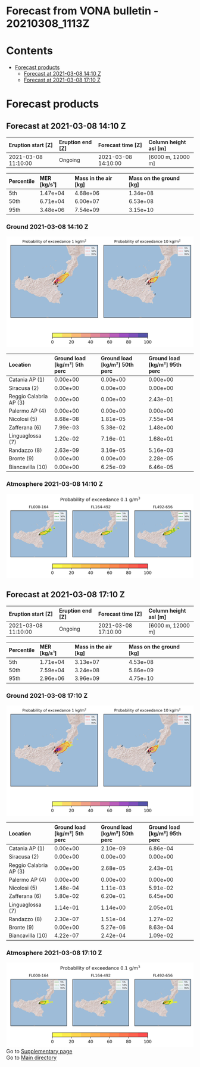 
Forecast from VONA bulletin - 20210308_1113Z
============================================

Contents
========

* [Forecast products](#forecast-products)
	* [Forecast at 2021-03-08 14:10 Z](#forecast-at-2021-03-08-1410-z)
	* [Forecast at 2021-03-08 17:10 Z](#forecast-at-2021-03-08-1710-z)

# Forecast products

## Forecast at 2021-03-08 14:10 Z
  

|Eruption start [Z]|Eruption end [Z]|Forecast time [Z]|Column height asl [m]|
| :--- | :--- | :--- | :--- |
|2021-03-08 11:10:00|Ongoing|2021-03-08 14:10:00|[6000 m, 12000 m]|
  
  

|Percentile|MER [kg/s¹]|Mass in the air [kg]|Mass on the ground [kg]|
| :--- | :--- | :--- | :--- |
|5th|1.47e+04|4.68e+06|1.34e+08|
|50th|6.71e+04|6.00e+07|6.53e+08|
|95th|3.48e+06|7.54e+09|3.15e+10|
  

### Ground 2021-03-08 14:10 Z
  
![](./figures/probability_grd_2021_03_08_1410_scenario_1.png)  
  
  
  
  
  
  
  
  
  

|Location|Ground load [kg/m²] 5th perc|Ground load [kg/m²] 50th perc|Ground load [kg/m²] 95th perc|
| :--- | :--- | :--- | :--- |
|Catania AP (1)|0.00e+00|0.00e+00|0.00e+00|
|Siracusa (2)|0.00e+00|0.00e+00|0.00e+00|
|Reggio Calabria AP (3)|0.00e+00|0.00e+00|2.43e-01|
|Palermo AP (4)|0.00e+00|0.00e+00|0.00e+00|
|Nicolosi (5)|8.68e-08|1.81e-05|7.55e-04|
|Zafferana (6)|7.99e-03|5.38e-02|1.48e+00|
|Linguaglossa (7)|1.20e-02|7.16e-01|1.68e+01|
|Randazzo (8)|2.63e-09|3.16e-05|5.16e-03|
|Bronte (9)|0.00e+00|0.00e+00|2.28e-05|
|Biancavilla (10)|0.00e+00|6.25e-09|6.46e-05|
  

### Atmosphere 2021-03-08 14:10 Z
  
![](./figures/probability_air_2021_03_08_1410_scenario_1_conclev_1.png)
## Forecast at 2021-03-08 17:10 Z
  

|Eruption start [Z]|Eruption end [Z]|Forecast time [Z]|Column height asl [m]|
| :--- | :--- | :--- | :--- |
|2021-03-08 11:10:00|Ongoing|2021-03-08 17:10:00|[6000 m, 12000 m]|
  
  

|Percentile|MER [kg/s¹]|Mass in the air [kg]|Mass on the ground [kg]|
| :--- | :--- | :--- | :--- |
|5th|1.71e+04|3.13e+07|4.53e+08|
|50th|7.59e+04|3.24e+08|5.86e+09|
|95th|2.96e+06|3.96e+09|4.75e+10|
  

### Ground 2021-03-08 17:10 Z
  
![](./figures/probability_grd_2021_03_08_1710_scenario_1.png)  
  
  
  
  
  
  
  
  
  

|Location|Ground load [kg/m²] 5th perc|Ground load [kg/m²] 50th perc|Ground load [kg/m²] 95th perc|
| :--- | :--- | :--- | :--- |
|Catania AP (1)|0.00e+00|2.10e-09|6.86e-04|
|Siracusa (2)|0.00e+00|0.00e+00|0.00e+00|
|Reggio Calabria AP (3)|0.00e+00|2.68e-05|2.43e-01|
|Palermo AP (4)|0.00e+00|0.00e+00|0.00e+00|
|Nicolosi (5)|1.48e-04|1.11e-03|5.91e-02|
|Zafferana (6)|5.80e-02|6.20e-01|6.45e+00|
|Linguaglossa (7)|1.14e-01|1.14e+00|2.05e+01|
|Randazzo (8)|2.30e-07|1.51e-04|1.27e-02|
|Bronte (9)|0.00e+00|5.27e-06|8.63e-04|
|Biancavilla (10)|4.22e-07|2.42e-04|1.09e-02|
  

### Atmosphere 2021-03-08 17:10 Z
  
![](./figures/probability_air_2021_03_08_1710_scenario_1_conclev_1.png)  
Go to [Supplementary page](Supplementary_page.md)  
Go to [Main directory](https://github.com/federicapardini/FILES)